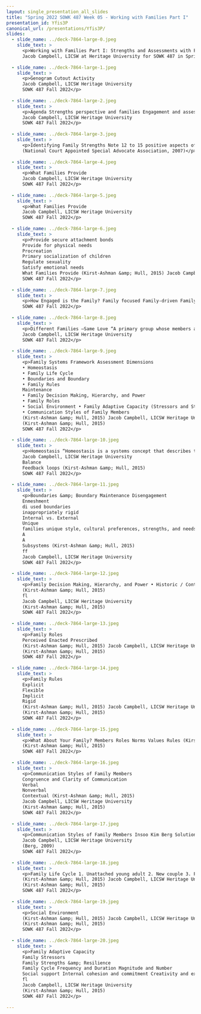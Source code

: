 ```yaml
---
layout: single_presentation_all_slides
title: "Spring 2022 SOWK 487 Week 05 - Working with Families Part I"
presentation_id: Yfis3P
canonical_url: /presentations/Yfis3P/
slides:
  - slide_name: ../deck-7864-large-0.jpeg
    slide_text: >
      <p>Working with Families Part I: Strengths and Assessments with Families
      Jacob Campbell, LICSW at Heritage University for SOWK 487 in Spring of 2022</p>
      
  - slide_name: ../deck-7864-large-1.jpeg
    slide_text: >
      <p>Genogram Cutout Activity
      Jacob Campbell, LICSW Heritage University
      SOWK 487 Fall 2022</p>
      
  - slide_name: ../deck-7864-large-2.jpeg
    slide_text: >
      <p>Agenda Strengths perspective and families Engagement and assessment with families
      Jacob Campbell, LICSW Heritage University
      SOWK 487 Fall 2022</p>
      
  - slide_name: ../deck-7864-large-3.jpeg
    slide_text: >
      <p>Identifying Family Strengths Note 12 to 15 positive aspects of the household pictured
      (National Court Appointed Special Advocate Association, 2007)</p>
      
  - slide_name: ../deck-7864-large-4.jpeg
    slide_text: >
      <p>What Families Provide
      Jacob Campbell, LICSW Heritage University
      SOWK 487 Fall 2022</p>
      
  - slide_name: ../deck-7864-large-5.jpeg
    slide_text: >
      <p>What Families Provide
      Jacob Campbell, LICSW Heritage University
      SOWK 487 Fall 2022</p>
      
  - slide_name: ../deck-7864-large-6.jpeg
    slide_text: >
      <p>Provide secure attachment bonds
      Provide for physical needs
      Procreation
      Primary socialization of children
      Regulate sexuality
      Satisfy emotional needs
      What Families Provide (Kirst-Ashman &amp; Hull, 2015) Jacob Campbell, LICSW Heritage University
      SOWK 487 Fall 2022</p>
      
  - slide_name: ../deck-7864-large-7.jpeg
    slide_text: >
      <p>How Engaged is the Family? Family focused Family-driven Family-centered (Chovil, 2009) Jacob Campbell, LICSW Heritage University
      SOWK 487 Fall 2022</p>
      
  - slide_name: ../deck-7864-large-8.jpeg
    slide_text: >
      <p>Different Families —Same Love “A primary group whose members assume certain obligations for each other and generally share common residences.” (Kirst-Ashman &amp; Hull, 2015, p. 331)
      Jacob Campbell, LICSW Heritage University
      SOWK 487 Fall 2022</p>
      
  - slide_name: ../deck-7864-large-9.jpeg
    slide_text: >
      <p>Family Systems Framework Assessment Dimensions
      • Homeostasis
      • Family Life Cycle
      • Boundaries and Boundary
      • Family Rules
      Maintenance
      • Family Decision Making, Hierarchy, and Power
      • Family Roles
      • Social Environment • Family Adaptive Capacity (Stressors and Strengths)
      • Communication Styles of Family Members
      (Kirst-Ashman &amp; Hull, 2015) Jacob Campbell, LICSW Heritage University
      (Kirst-Ashman &amp; Hull, 2015)
      SOWK 487 Fall 2022</p>
      
  - slide_name: ../deck-7864-large-10.jpeg
    slide_text: >
      <p>Homeostasis “Homeostasis is a systems concept that describes the tendency of a system to maintain or preserve equilibrium or balance. In essence, homeostasis is a conservative property of family systems that strives to maintain the status quo” (Kirst-Ashman &amp; Hull, 2015, p. 255)
      Jacob Campbell, LICSW Heritage University
      Balance
      Feedback loops (Kirst-Ashman &amp; Hull, 2015)
      SOWK 487 Fall 2022</p>
      
  - slide_name: ../deck-7864-large-11.jpeg
    slide_text: >
      <p>Boundaries &amp; Boundary Maintenance Disengagement
      Enmeshment
      di used boundaries
      inappropriately rigid
      Internal vs. External
      Unique
      families unique style, cultural preferences, strengths, and needs
      A
      A
      Subsystems (Kirst-Ashman &amp; Hull, 2015)
      ff
      Jacob Campbell, LICSW Heritage University
      SOWK 487 Fall 2022</p>
      
  - slide_name: ../deck-7864-large-12.jpeg
    slide_text: >
      <p>Family Decision Making, Hierarchy, and Power • Historic / Context • Reason for distribution • Covert power • Power exibility • Family perspective
      (Kirst-Ashman &amp; Hull, 2015)
      fl
      Jacob Campbell, LICSW Heritage University
      (Kirst-Ashman &amp; Hull, 2015)
      SOWK 487 Fall 2022</p>
      
  - slide_name: ../deck-7864-large-13.jpeg
    slide_text: >
      <p>Family Roles
      Perceived Enacted Prescribed
      (Kirst-Ashman &amp; Hull, 2015) Jacob Campbell, LICSW Heritage University
      (Kirst-Ashman &amp; Hull, 2015)
      SOWK 487 Fall 2022</p>
      
  - slide_name: ../deck-7864-large-14.jpeg
    slide_text: >
      <p>Family Rules
      Explicit
      Flexible
      Implicit
      Rigid
      (Kirst-Ashman &amp; Hull, 2015) Jacob Campbell, LICSW Heritage University
      (Kirst-Ashman &amp; Hull, 2015)
      SOWK 487 Fall 2022</p>
      
  - slide_name: ../deck-7864-large-15.jpeg
    slide_text: >
      <p>What About Your Family? Members Roles Norms Values Rules (Kirst-Ashman &amp; Hull, 2015) Jacob Campbell, LICSW Heritage University
      (Kirst-Ashman &amp; Hull, 2015)
      SOWK 487 Fall 2022</p>
      
  - slide_name: ../deck-7864-large-16.jpeg
    slide_text: >
      <p>Communication Styles of Family Members
      Congruence and Clarity of Communication
      Verbal
      Nonverbal
      Contextual (Kirst-Ashman &amp; Hull, 2015)
      Jacob Campbell, LICSW Heritage University
      (Kirst-Ashman &amp; Hull, 2015)
      SOWK 487 Fall 2022</p>
      
  - slide_name: ../deck-7864-large-17.jpeg
    slide_text: >
      <p>Communication Styles of Family Members Insoo Kim Berg Solution-Focused Family Therapy Video (PsychotherapyNet, 2009)
      Jacob Campbell, LICSW Heritage University
      (Berg, 2009)
      SOWK 487 Fall 2022</p>
      
  - slide_name: ../deck-7864-large-18.jpeg
    slide_text: >
      <p>Family Life Cycle 1. Unattached young adult 2. New couple 3. Family with young children 4. Family with adolescents 5. Family that is launching children 6. Family in later life
      (Kirst-Ashman &amp; Hull, 2015) Jacob Campbell, LICSW Heritage University
      (Kirst-Ashman &amp; Hull, 2015)
      SOWK 487 Fall 2022</p>
      
  - slide_name: ../deck-7864-large-19.jpeg
    slide_text: >
      <p>Social Environment
      (Kirst-Ashman &amp; Hull, 2015) Jacob Campbell, LICSW Heritage University
      (Kirst-Ashman &amp; Hull, 2015)
      SOWK 487 Fall 2022</p>
      
  - slide_name: ../deck-7864-large-20.jpeg
    slide_text: >
      <p>Family Adaptive Capacity
      Family Stressors
      Family Strengths &amp; Resilience
      Family Cycle Frequency and Duration Magnitude and Number
      Social support Internal cohesion and commitment Creativity and exibility Appraisal, insight, and meaning Initiative and achievement Boundary setting (Kirst-Ashman &amp; Hull, 2015)
      fl
      Jacob Campbell, LICSW Heritage University
      (Kirst-Ashman &amp; Hull, 2015)
      SOWK 487 Fall 2022</p>
      
---
```

